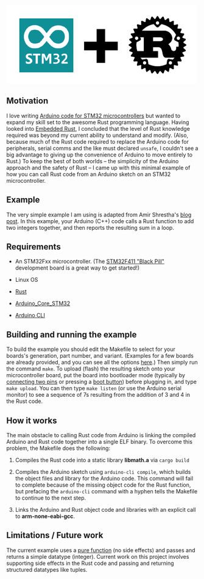 <img src="logo.png" width=500>

## Motivation

I love writing [Arduino code for STM32
microcontrollers](https://github.com/stm32duino) but wanted to expand my skill
set to the awesome Rust programming language.  Having looked into [Embedded
Rust](https://docs.rust-embedded.org/book/), I concluded that the  level of
Rust knowledge required was beyond my current ability to understand and modify.
(Also, because much of the Rust code required to replace the Arduino code for peripherals,
serial comms and the like must declared ```unsafe```,  I couldn't see a big advantage
to giving up the convenience of Arduino to move entirely to Rust.) To keep the
best of both worlds &ndash; the simplicity of the Arduino approach and the
safety of Rust &ndash; I came up with this minimal example of how you
can call Rust code from an Arduino sketch on an STM32 microcontroller.  

## Example 

The very simple example I am using is adapted from Amir Shrestha's
[blog post](https://amirkoblog.wordpress.com/2018/07/05/calling-rust-code-from-c-c/).
In this example, your Arduino (C++) code calls a Rust function to add two integers
together, and then reports the resulting sum in a loop.

## Requirements

* An STM32Fxx microcontroller.  (The [STM32F411 "Black Pill"](https://www.adafruit.com/product/4877)
development board is a great way to get started!)

* Linux OS

* [Rust](https://www.rust-lang.org/tools/install)

* [Arduino\_Core\_STM32](https://github.com/stm32duino/Arduino_Core_STM32)

* [Arduino CLI](https://arduino.github.io/arduino-cli/0.31/installation/)

## Building and running the example

To build the example you should edit the Makefile to select for your boards's generation,
part number, and variant.  (Examples for a few boards are already provided, and you can see all
the options [here](https://raw.githubusercontent.com/stm32duino/Arduino_Core_STM32/main/boards.txt).)
Then simply run the command
```make```.  To upload (flash) the resulting sketch onto your microcontroller
board, put the board into bootloader mode (typically by [connecting two
pins](https://cdn-learn.adafruit.com/assets/assets/000/083/645/medium800/feather_boards_image.png?1572999908)
or pressing a [boot
button](https://cdn-shop.adafruit.com/970x728/4877-00.jpg)) before plugging in, and type ```make
upload```.  You can then type ```make listen``` (or use the Arduino serial
monitor) to see a sequence of 7s resulting from the addition of 3 and 4 in the
Rust code.

## How it works

The main obstacle to calling Rust code from Arduino is linking the compiled
Arduino and Rust code together into a single ELF binary.  To overcome this
problem, the Makefile does the following:

1. Compiles the Rust code into a static library <b>libmath.a</b> via ```cargo build```

2. Compiles the Arduino sketch using ```arduino-cli compile```, which builds the
object files and library for the Arduino code.  This command will fail to complete because
of the missing object code for the Rust function, but prefacing the ```arduino-cli```
command with a hyphen tells the Makefile to continue to the next step.

3. Links the Arduino and Rust object code and libraries with an explicit call to
<b>arm-none-eabi-gcc</b>.

## Limitations / Future work

The current example uses a [pure function](https://en.wikipedia.org/wiki/Pure_function) (no side effects)  and
passes and returns a simple datatype (integer).  Current work on this project involves supporting side effects
in the Rust code and passing and returning structured datatypes like tuples.
